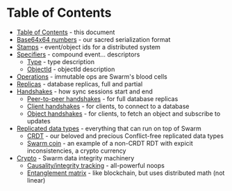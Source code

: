 # Table of Contents

* [Table of Contents](SUMMARY.md) - this document
* [Base64x64 numbers](64x64.md) - our sacred serialization format
* [Stamps](stamp.md) - event/object ids for a distributed system
* [Specifiers](spec.md) - compound event... descriptors
    * [Type](type.md) - type description  
    * [ObjectId](object_id.md) - objectId description  
* [Operations](op.md) - immutable ops are Swarm's blood cells
* [Replicas](replica.md) - database replicas, full and partial
* [Handshakes](handshake.md) - how sync sessions start and end
    * [Peer-to-peer handshakes](peer_handshake.md) - for full database replicas
    * [Client handshakes](client_handshake.md) - for clients, to connect to a database
    * [Object handshakes](object_handshake.md) - for clients, to fetch an object and subscribe to updates
* [Replicated data types](rdt.md) - everything that can run on top of Swarm
    * [CRDT](crdt.md) - our beloved and precious Conflict-free replicated data types
    * [Swarm coin](coin.md) - an example of a non-CRDT RDT with expicit
      inconsistencies, a crypto currency
* [Crypto](crypto.md) - Swarm data integrity machinery
    * [Causality/integrity tracking](noop.md) - all-powerful noops
    * [Entanglement matrix](matrix.md) - like blockchain, but uses
      distributed math (not linear)
